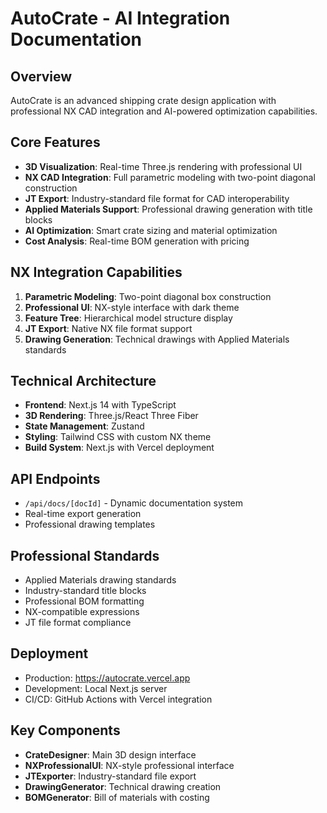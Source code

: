 # AutoCrate - AI Integration Documentation

## Overview
AutoCrate is an advanced shipping crate design application with professional NX CAD integration and AI-powered optimization capabilities.

## Core Features
- **3D Visualization**: Real-time Three.js rendering with professional UI
- **NX CAD Integration**: Full parametric modeling with two-point diagonal construction
- **JT Export**: Industry-standard file format for CAD interoperability
- **Applied Materials Support**: Professional drawing generation with title blocks
- **AI Optimization**: Smart crate sizing and material optimization
- **Cost Analysis**: Real-time BOM generation with pricing

## NX Integration Capabilities
1. **Parametric Modeling**: Two-point diagonal box construction
2. **Professional UI**: NX-style interface with dark theme
3. **Feature Tree**: Hierarchical model structure display
4. **JT Export**: Native NX file format support
5. **Drawing Generation**: Technical drawings with Applied Materials standards

## Technical Architecture
- **Frontend**: Next.js 14 with TypeScript
- **3D Rendering**: Three.js/React Three Fiber
- **State Management**: Zustand
- **Styling**: Tailwind CSS with custom NX theme
- **Build System**: Next.js with Vercel deployment

## API Endpoints
- `/api/docs/[docId]` - Dynamic documentation system
- Real-time export generation
- Professional drawing templates

## Professional Standards
- Applied Materials drawing standards
- Industry-standard title blocks
- Professional BOM formatting
- NX-compatible expressions
- JT file format compliance

## Deployment
- Production: https://autocrate.vercel.app
- Development: Local Next.js server
- CI/CD: GitHub Actions with Vercel integration

## Key Components
- **CrateDesigner**: Main 3D design interface
- **NXProfessionalUI**: NX-style professional interface
- **JTExporter**: Industry-standard file export
- **DrawingGenerator**: Technical drawing creation
- **BOMGenerator**: Bill of materials with costing